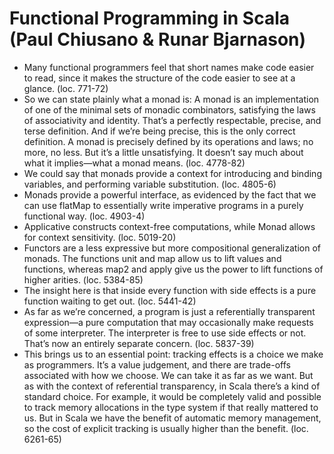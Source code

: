 # Functional Programming in Scala (Paul Chiusano & Runar Bjarnason)
* Many functional programmers feel that short names make code easier to read, since it makes the structure of the code easier to see at a glance. (loc. 771-72)
* So we can state plainly what a monad is: A monad is an implementation of one of the minimal sets of monadic combinators, satisfying the laws of associativity and identity. That’s a perfectly respectable, precise, and terse definition. And if we’re being precise, this is the only correct definition. A monad is precisely defined by its operations and laws; no more, no less. But it’s a little unsatisfying. It doesn’t say much about what it implies—what a monad means. (loc. 4778-82)
* We could say that monads provide a context for introducing and binding variables, and performing variable substitution. (loc. 4805-6)
* Monads provide a powerful interface, as evidenced by the fact that we can use flatMap to essentially write imperative programs in a purely functional way. (loc. 4903-4)
* Applicative constructs context-free computations, while Monad allows for context sensitivity. (loc. 5019-20)
* Functors are a less expressive but more compositional generalization of monads. The functions unit and map allow us to lift values and functions, whereas map2 and apply give us the power to lift functions of higher arities. (loc. 5384-85)
* The insight here is that inside every function with side effects is a pure function waiting to get out. (loc. 5441-42)
* As far as we’re concerned, a program is just a referentially transparent expression—a pure computation that may occasionally make requests of some interpreter. The interpreter is free to use side effects or not. That’s now an entirely separate concern. (loc. 5837-39)
* This brings us to an essential point: tracking effects is a choice we make as programmers. It’s a value judgement, and there are trade-offs associated with how we choose. We can take it as far as we want. But as with the context of referential transparency, in Scala there’s a kind of standard choice. For example, it would be completely valid and possible to track memory allocations in the type system if that really mattered to us. But in Scala we have the benefit of automatic memory management, so the cost of explicit tracking is usually higher than the benefit. (loc. 6261-65)